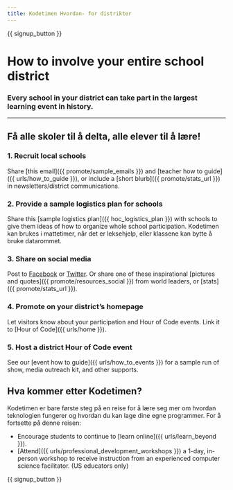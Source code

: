 ```yaml
---
title: Kodetimen Hvordan- for distrikter
---
```


{{ signup_button }}

# How to involve your entire school district

### Every school in your district can take part in the largest learning event in history.

* * *

## Få alle skoler til å delta, alle elever til å lære!

### 1. Recruit local schools

Share [this email]({{ promote/sample_emails }}) and [teacher how to guide]({{ urls/how_to_guide }}), or include a [short blurb]({{ promote/stats_url }}) in newsletters/district communications. <br />

### 2. Provide a sample logistics plan for schools

Share this [sample logistics plan]({{ hoc_logistics_plan }}) with schools to give them ideas of how to organize whole school participation. Kodetimen kan brukes i mattetimer, når det er leksehjelp, eller klassene kan bytte å bruke datarommet.

### 3. Share on social media

Post to [Facebook](https://www.facebook.com/sharer/sharer.php?u=http%3A%2F%2Fhourofcode.com%2Fus) or [Twitter](https://twitter.com/intent/tweet?url=http%3A%2F%2Fhourofcode.com&text=I%27m%20participating%20in%20this%20year%27s%20%23HourOfCode%2C%20are%20you%3F%20%40codeorg&original_referer=https%3A%2F%2Fwww.google.com%2Furl%3Fq%3Dhttps%253A%252F%252Ftwitter.com%252Fshare%253Fhashtags%253D%2526amp%253Brelated%253Dcodeorg%2526amp%253Btext%253DI%252527m%252Bparticipating%252Bin%252Bthis%252Byear%252527s%252B%252523HourOfCode%25252C%252Bare%252Byou%25253F%252B%252540codeorg%2526amp%253Burl%253Dhttp%25253A%25252F%25252Fhourofcode.com%26sa%3DD%26sntz%3D1%26usg%3DAFQjCNE1GLTUbKZfMlEh9Aj5w0iswz6PYQ&related=codeorg&hashtags=). Or share one of these inspirational [pictures and quotes]({{ promote/resources_social }}) from world leaders, or [stats]({{ promote/stats_url }}).

### 4. Promote on your district’s homepage

Let visitors know about your participation and Hour of Code events. Link it to [Hour of Code]({{ urls/home }}).

### 5. Host a district Hour of Code event

See our [event how to guide]({{ urls/how_to_events }}) for a sample run of show, media outreach kit, and other supports.

## Hva kommer etter Kodetimen?

Kodetimen er bare første steg på en reise for å lære seg mer om hvordan teknologien fungerer og hvordan du kan lage dine egne programmer. For å fortsette på denne reisen:

- Encourage students to continue to [learn online]({{ urls/learn_beyond }}).
- [Attend]({{ urls/professional_development_workshops }}) a 1-day, in-person workshop to receive instruction from an experienced computer science facilitator. (US educators only)

{{ signup_button }}